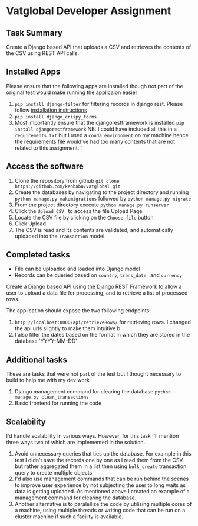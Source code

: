 
# Vatglobal Developer Assignment

##  Task Summary

Create a Django based API that uploads a CSV and retrieves the contents of the CSV using REST API calls.

## Installed Apps
Please ensure that the following apps are installed though not part of the original test would make running the applicaion easier
1. ``` pip install django-filter ``` for filtering records in django rest. Please follow [installation instructions](https://django-filter.readthedocs.io/en/stable/guide/install.html)
2. ``` pip install django_crispy_forms ```
3. Most importantly ensure that the djangorestframework is installed `pip install djangorestframework` NB: I could have included all this in a  `requirements.txt` but I used a `conda environment` on my machine hence the requirements file would've had too many contents that are not related to this assignment.
`

## Access the software
1. Clone the repository from github ```git clone https://github.com/kenbabu/vatglobal.git ```
2. Create the databases by navigating to the project directory and running ``` python manage.py makemigrations ``` followed by ``` python manage.py migrate ```
3. From the project directory execute ```python manage.py runserver```
4. Click the ```Upload CSV ``` to access the file Upload Page
5. Locate the CSV file by clicking on the `Choose file` button
6. Click Upload
7. The CSV is read and its contents are validated, and automatically uploaded into the `Transaction` model.



## Completed tasks
- File can be uploaded and loaded into Django model
- Records can be queried based on ``` country ```, ```trans_date ``` and ``` currency ```


Create a Django based API using the Django REST Framework to allow a user to upload a data file for processing, and to retrieve a list of processed rows. 

The application should expose the two following endpoints: 
1. `http://localhost:8000/api/retrieveRows/` for retrieving rows. I changed the api urls slightly to make them intuitive b
2.  I also filter the dates based on the format in which they are stored in the database 'YYYY-MM-DD'

## Additional tasks
These are tasks that were not part of the test but I thought necessary to build to help me with my dev work
1. Django management command for clearing the database `python manage.py clear_transactions`
2. Basic frontend for running the code

## Scalability 
I'd handle scalability in various ways. However, for this task I'll mention three ways two of which are implemented in the solution.
1. Avoid unnecessary queries that ties up the database. For example in this test I didn't save the records one by one as I read them from the CSV but rather aggregated them in a list then using `bulk_create` transaction query to create multiple objects.
2. I'd also use management commands that can be run behind the scenes to improve user experience by not subjecting the user to long waits as data is getting uploaded. As mentioned above I created an example of a management command for clearing the database.
3. Another alternative is to paralellize the code by utilising multiple cores of a machine, using multiple threads or writing code that can be run on a cluster machine if such a facility is available. 






